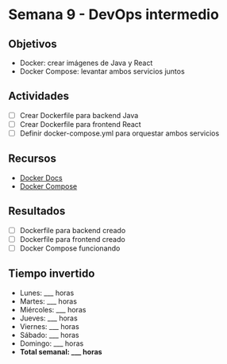 # Semana 9 - DevOps intermedio

## Objetivos
- Docker: crear imágenes de Java y React
- Docker Compose: levantar ambos servicios juntos

## Actividades
- [ ] Crear Dockerfile para backend Java
- [ ] Crear Dockerfile para frontend React
- [ ] Definir docker-compose.yml para orquestar ambos servicios

## Recursos
- [Docker Docs](https://docs.docker.com/)
- [Docker Compose](https://docs.docker.com/compose/)

## Resultados
- [ ] Dockerfile para backend creado
- [ ] Dockerfile para frontend creado
- [ ] Docker Compose funcionando

## Tiempo invertido
- Lunes: ___ horas
- Martes: ___ horas
- Miércoles: ___ horas
- Jueves: ___ horas
- Viernes: ___ horas
- Sábado: ___ horas
- Domingo: ___ horas
- **Total semanal: ___ horas**
